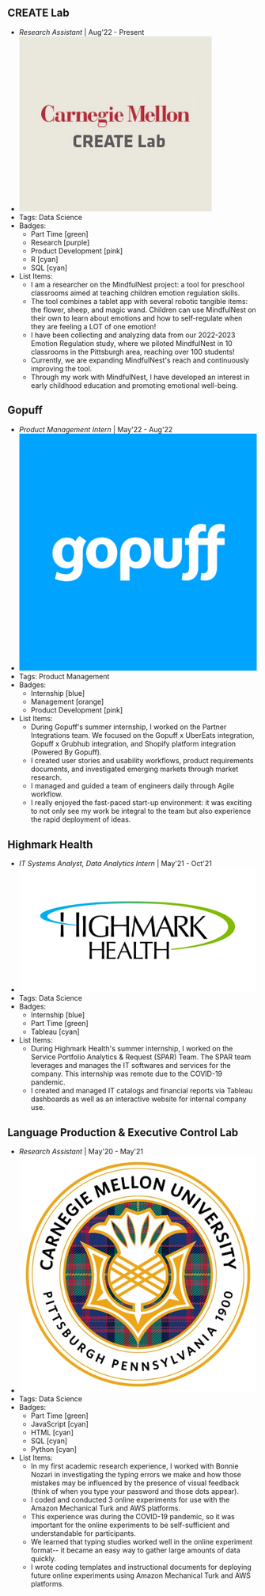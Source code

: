 ## CREATE Lab
- *Research Assistant* | Aug'22 - Present
- ![logo512](../assets/create-lab-logo.png)
- Tags: Data Science
- Badges:
  - Part Time [green]
  - Research [purple]
  - Product Development [pink]
  - R [cyan]
  - SQL [cyan]
- List Items:
  - I am a researcher on the MindfulNest project: a tool for preschool classrooms aimed at teaching children emotion regulation skills.
  - The tool combines a tablet app with several robotic tangible items: the flower, sheep, and magic wand. Children can use MindfulNest on their own to learn about emotions and how to self-regulate when they are feeling a LOT of one emotion!
  - I have been collecting and analyzing data from our 2022-2023 Emotion Regulation study, where we piloted MindfulNest in 10 classrooms in the Pittsburgh area, reaching over 100 students!
  - Currently, we are expanding MindfulNest's reach and continuously improving the tool.
  - Through my work with MindfulNest, I have developed an interest in early childhood education and promoting emotional well-being.

## Gopuff
- *Product Management Intern* | May'22 - Aug'22
- ![logo512](../assets/gopuff-logo.png)
- Tags: Product Management
- Badges:
  - Internship [blue]
  - Management [orange]
  - Product Development [pink]
- List Items:
  - During Gopuff's summer internship, I worked on the Partner Integrations team. We focused on the Gopuff x UberEats integration, Gopuff x Grubhub integration, and Shopify platform integration (Powered By Gopuff).
  - I created user stories and usability workflows, product requirements documents, and investigated emerging markets through market research. 
  - I managed and guided a team of engineers daily through Agile workflow.
  - I really enjoyed the fast-paced start-up environment: it was exciting to not only see my work be integral to the team but also experience the rapid deployment of ideas.

## Highmark Health
- *IT Systems Analyst, Data Analytics Intern* | May'21 - Oct'21
- ![logo512](../assets/highmark-health-logo.png)
- Tags: Data Science
- Badges:
  - Internship [blue]
  - Part Time [green]
  - Tableau [cyan]
- List Items:
  - During Highmark Health's summer internship, I worked on the Service Portfolio Analytics & Request (SPAR) Team. The SPAR team leverages and manages the IT softwares and services for the company. This internship was remote due to the COVID-19 pandemic.
  - I created and managed IT catalogs and financial reports via Tableau dashboards as well as an interactive website for internal company use.

## Language Production & Executive Control Lab
- *Research Assistant* | May'20 - May'21
- ![logo512](../assets/cmu-seal.png)
- Tags: Data Science
- Badges:
  - Part Time [green]
  - JavaScript [cyan]
  - HTML [cyan]
  - SQL [cyan]
  - Python [cyan]
- List Items:
  - In my first academic research experience, I worked with Bonnie Nozari in investigating the typing errors we make and how those mistakes may be influenced by the presence of visual feedback (think of when you type your password and those dots appear).
  - I coded and conducted 3 online experiments for use with the Amazon Mechanical Turk and AWS platforms.
  - This experience was during the COVID-19 pandemic, so it was important for the online experiments to be self-sufficient and understandable for participants.
  - We learned that typing studies worked well in the online experiment format-- it became an easy way to gather large amounts of data quickly.
  - I wrote coding templates and instructional documents for deploying future online experiments using Amazon Mechanical Turk and AWS platforms.
